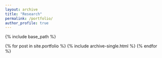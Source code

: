 ```yaml
---
layout: archive
title: "Research"
permalink: /portfolio/
author_profile: true
---
```


{% include base_path %}


{% for post in site.portfolio %}
  {% include archive-single.html %}
{% endfor %}
